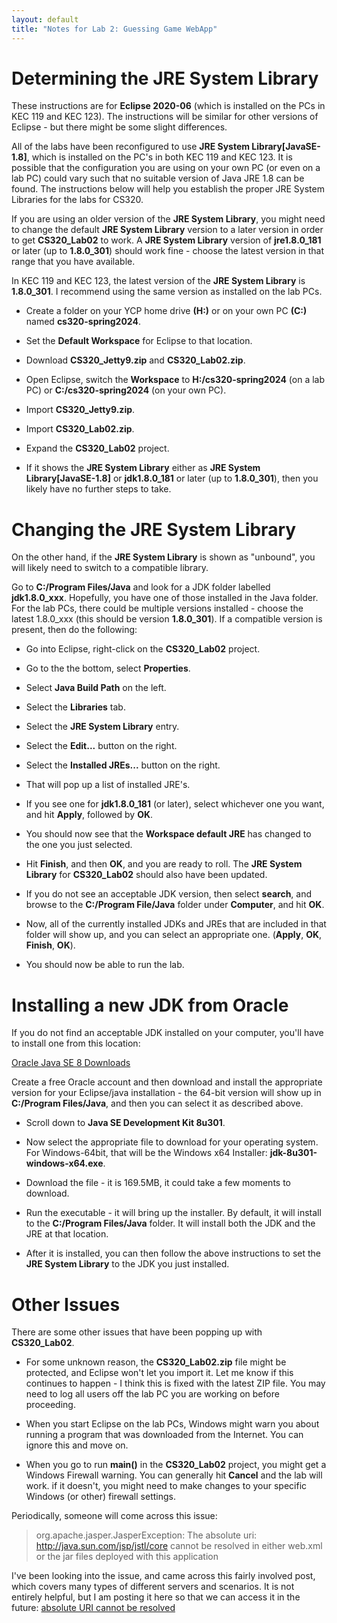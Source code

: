 ```yaml
---
layout: default
title: "Notes for Lab 2: Guessing Game WebApp"
---
```


Determining the JRE System Library
===============

These instructions are for **Eclipse 2020-06** (which is installed on the PCs in KEC 119 and KEC 123).  The instructions will be similar for other versions of Eclipse - but there might be some slight differences.

All of the labs have been reconfigured to use **JRE System Library[JavaSE-1.8]**, which is installed on the PC's in both KEC 119 and KEC 123.  It is possible that the configuration you are using on your own PC (or even on a lab PC) could vary such that no suitable version of Java JRE 1.8 can be found.  The instructions below will help you establish the proper JRE System Libraries for the labs for CS320.

If you are using an older version of the **JRE System Library**, you might need to change the default **JRE System Library** version to a later version in order to get **CS320\_Lab02** to work.  A **JRE System Library** version of **jre1.8.0\_181** or later (up to **1.8.0\_301**) should work fine - choose the latest version in that range that you have available.

In KEC 119 and KEC 123, the latest version of the **JRE System Library** is **1.8.0\_301**.  I recommend using the same version as installed on the lab PCs.

* Create a folder on your YCP home drive **(H:)** or on your own PC **(C:)** named **cs320-spring2024**.

* Set the **Default Workspace** for Eclipse to that location.

* Download **CS320\_Jetty9.zip** and **CS320\_Lab02.zip**.

* Open Eclipse, switch the **Workspace** to **H:/cs320-spring2024** (on a lab PC) or **C:/cs320-spring2024** (on your own PC).

* Import **CS320\_Jetty9.zip**.

* Import **CS320\_Lab02.zip**.

* Expand the **CS320_Lab02** project.

* If it shows the **JRE System Library** either as **JRE System Library[JavaSE-1.8]** or **jdk1.8.0\_181** or later (up to **1.8.0\_301**), then you likely have no further steps to take.

Changing the JRE System Library
===============================

On the other hand, if the **JRE System Library** is shown as "unbound", you will likely need to switch to a compatible library.

Go to **C:/Program Files/Java** and look for a JDK folder labelled **jdk1.8.0\_xxx**.  Hopefully, you have one of those installed in the Java folder.  For the lab PCs, there could be multiple versions installed - choose the latest 1.8.0\_xxx  (this should be version **1.8.0\_301**).  If a compatible version is present, then do the following:

* Go into Eclipse, right-click on the **CS320\_Lab02** project.

* Go to the the bottom, select **Properties**.

* Select **Java Build Path** on the left.

* Select the **Libraries** tab.

* Select the **JRE System Library** entry.

* Select the **Edit...** button on the right.

* Select the **Installed JREs...** button on the right.

* That will pop up a list of installed JRE's.

* If you see one for **jdk1.8.0\_181** (or later), select whichever one you want, and hit **Apply**, followed by **OK**.

* You should now see that the **Workspace default JRE** has changed to the one you just selected.

* Hit **Finish**, and then **OK**, and you are ready to roll.  The **JRE System Library** for **CS320\_Lab02** should also have been updated.

* If you do not see an acceptable JDK version, then  select **search**, and browse to the **C:/Program File/Java** folder under **Computer**, and hit **OK**.

* Now, all of the currently installed JDKs and JREs that are included in that folder will show up, and you can select an appropriate one. (**Apply**, **OK**, **Finish**, **OK**).

* You should now be able to run the lab.

Installing a new JDK from Oracle
================================

If you do not find an acceptable JDK installed on your computer, you'll have to install one from this location:

[Oracle Java SE 8 Downloads](https://www.oracle.com/java/technologies/javase/javase8u211-later-archive-downloads.html)

Create a free Oracle account and then download and install the appropriate version for your Eclipse/java installation - the 64-bit version will show up in **C:/Program Files/Java**, and then you can select it as described above.

* Scroll down to **Java SE Development Kit 8u301**.

* Now select the appropriate file to download for your operating system.  For Windows-64bit, that will be the Windows x64 Installer: **jdk-8u301-windows-x64.exe**.

* Download the file - it is 169.5MB, it could take a few moments to download.

* Run the executable - it will bring up the installer.  By default, it will install to the **C:/Program Files/Java** folder.  It will install both the JDK and the JRE at that location.

* After it is installed, you can then follow the above instructions to set the **JRE System Library** to the JDK you just installed.


Other Issues
============
There are some other issues that have been popping up with **CS320\_Lab02**.

* For some unknown reason, the **CS320\_Lab02.zip** file might be protected, and Eclipse won't let you import it.  Let me know if this continues to happen - I think this is fixed with the latest ZIP file.  You may need to log all users off the lab PC you are working on before proceeding.

* When you start Eclipse on the lab PCs, Windows might warn you about running a program that was downloaded from the Internet.  You can ignore this and move on.

* When you go to run **main()** in the **CS320\_Lab02** project, you might get a Windows Firewall warning.  You can generally hit **Cancel** and the lab will work.  if it doesn't, you might need to make changes to your specific Windows (or other) firewall settings.

Periodically, someone will come across this issue:

>	org.apache.jasper.JasperException: The absolute uri: http://java.sun.com/jsp/jstl/core cannot be resolved in either web.xml or the jar files deployed with this application

I've been looking into the issue, and came across this fairly involved post, which covers many types of different servers and scenarios.  It is not entirely helpful, but I am posting it here so that we can access it in the future: [absolute URI cannot be resolved](https://stackoverflow.com/questions/4928271/how-to-install-jstl-it-fails-with-the-absolute-uri-cannot-be-resolved-or-una)